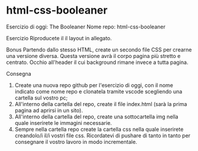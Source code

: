 # html-css-booleaner

Esercizio di oggi: The Booleaner
Nome repo: html-css-booleaner

Esercizio
Riproducete il il layout in allegato.

Bonus
Partendo dallo stesso HTML, create un secondo file CSS per crearne una versione diversa.
Questa versione avrà il corpo pagina più stretto e centrato. Occhio all'header il cui background rimane invece a tutta pagina.

Consegna
1. Create una nuova repo github per l'esercizio di oggi, con il nome indicato come nome repo e clonatela tramite vscode scegliendo una cartella sul vostro pc;
2. All'interno della cartella del repo, create il file index.html (sarà la prima pagina ad aprirsi in un sito).
3. All'interno della cartella del repo, create una sottocartella img nella quale inserirete le immagini necessarie.
4. Sempre nella cartella repo create la cartella css nella quale inserirete creandolo/i il/i vostri file css.
Ricordatevi di pushare di tanto in tanto per consegnare il vostro lavoro in modo incrementale.